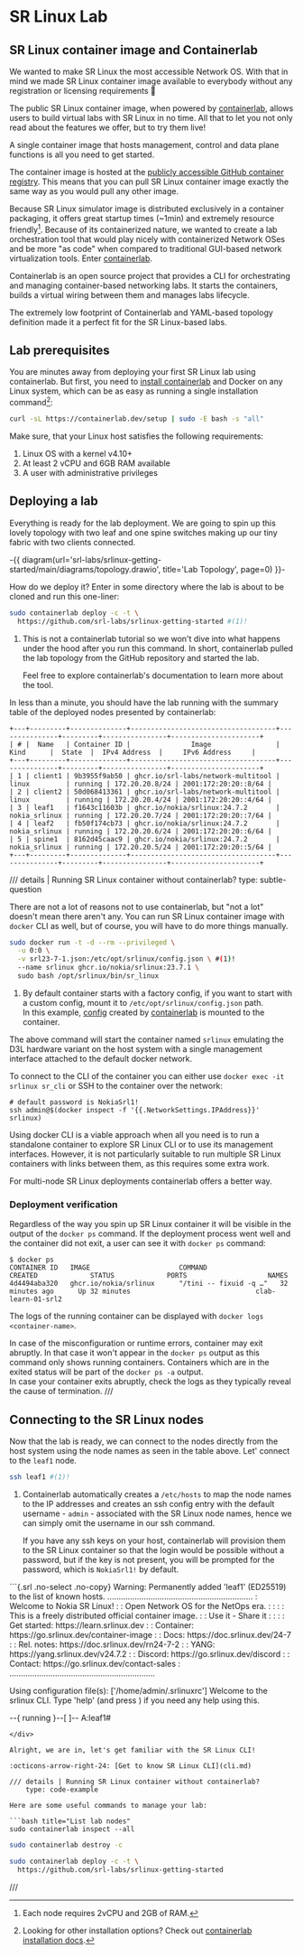 # SR Linux Lab

## SR Linux container image and Containerlab

We wanted to make SR Linux the most accessible Network OS. With that in mind we made SR Linux container image available to everybody without any registration or licensing requirements :partying_face:

The public SR Linux container image, when powered by [containerlab][containerlab], allows users to build virtual labs with SR Linux in no time. All that to let you not only read about the features we offer, but to try them live!

A single container image that hosts management, control and data plane functions is all you need to get started.

The container image is hosted at the [publicly accessible GitHub container registry](https://github.com/orgs/nokia/packages/container/package/srlinux). This means that you can pull SR Linux container image exactly the same way as you would pull any other image.

Because SR Linux simulator image is distributed exclusively in a container packaging, it offers great startup times (~1min) and extremely resource friendly[^1]. Because of its containerized nature, we wanted to create a lab orchestration tool that would play nicely with containerized Network OSes and be more "as code" when compared to traditional GUI-based network virtualization tools. Enter [containerlab][containerlab].

Containerlab is an open source project that provides a CLI for orchestrating and managing container-based networking labs. It starts the containers, builds a virtual wiring between them and manages labs lifecycle.

The extremely low footprint of Containerlab and YAML-based topology definition made it a perfect fit for the SR Linux-based labs.

## Lab prerequisites

You are minutes away from deploying your first SR Linux lab using containerlab. But first, you need to [install containerlab](https://containerlab.dev/install/) and Docker on any Linux system, which can be as easy as running a single installation command[^2]:

```bash
curl -sL https://containerlab.dev/setup | sudo -E bash -s "all"
```

Make sure, that your Linux host satisfies the following requirements:

1. Linux OS with a kernel v4.10+
2. At least 2 vCPU and 6GB RAM available
3. A user with administrative privileges

## Deploying a lab

Everything is ready for the lab deployment. We are going to spin up this lovely topology with two leaf and one spine switches making up our tiny fabric with two clients connected.

-{{ diagram(url='srl-labs/srlinux-getting-started/main/diagrams/topology.drawio', title='Lab Topology', page=0) }}-

How do we deploy it? Enter in some directory where the lab is about to be cloned and run this one-liner:

```{.bash .no-select}
sudo containerlab deploy -c -t \
  https://github.com/srl-labs/srlinux-getting-started #(1)!
```

1. This is not a containerlab tutorial so we won't dive into what happens under the hood after you run this command. In short, containerlab pulled the lab topology from the GitHub repository and started the lab.

    Feel free to explore containerlab's documentation to learn more about the tool.

In less than a minute, you should have the lab running with the summary table of the deployed nodes presented by containerlab:

```
+---+---------+--------------+------------------------------------+---------------+---------+----------------+----------------------+
| # |  Name   | Container ID |               Image                |     Kind      |  State  |  IPv4 Address  |     IPv6 Address     |
+---+---------+--------------+------------------------------------+---------------+---------+----------------+----------------------+
| 1 | client1 | 9b3955f9ab50 | ghcr.io/srl-labs/network-multitool | linux         | running | 172.20.20.8/24 | 2001:172:20:20::8/64 |
| 2 | client2 | 50d068413361 | ghcr.io/srl-labs/network-multitool | linux         | running | 172.20.20.4/24 | 2001:172:20:20::4/64 |
| 3 | leaf1   | f1643c11603b | ghcr.io/nokia/srlinux:24.7.2       | nokia_srlinux | running | 172.20.20.7/24 | 2001:172:20:20::7/64 |
| 4 | leaf2   | fb50f174cb73 | ghcr.io/nokia/srlinux:24.7.2       | nokia_srlinux | running | 172.20.20.6/24 | 2001:172:20:20::6/64 |
| 5 | spine1  | 8162d45caac9 | ghcr.io/nokia/srlinux:24.7.2       | nokia_srlinux | running | 172.20.20.5/24 | 2001:172:20:20::5/64 |
+---+---------+--------------+------------------------------------+---------------+---------+----------------+----------------------+
```

/// details | Running SR Linux container without containerlab?
    type: subtle-question

There are not a lot of reasons not to use containerlab, but "not a lot" doesn't mean there aren't any. You can run SR Linux container image with `docker` CLI as well, but of course, you will have to do more things manually.

```bash
sudo docker run -t -d --rm --privileged \
  -u 0:0 \
  -v srl23-7-1.json:/etc/opt/srlinux/config.json \ #(1)!
  --name srlinux ghcr.io/nokia/srlinux:23.7.1 \
  sudo bash /opt/srlinux/bin/sr_linux
```

1. By default container starts with a factory config, if you want to start with a custom config, mount it to `/etc/opt/srlinux/config.json` path.  
    In this example, [config](https://gist.github.com/hellt/3f695394d705ed2bf016f7919ba90018) created by [containerlab](https://containerlab.dev) is mounted to the container.

The above command will start the container named `srlinux` emulating the D3L hardware variant on the host system with a single management interface attached to the default docker network.

To connect to the CLI of the container you can either use `docker exec -it srlinux sr_cli` or SSH to the container over the network:

```shell
# default password is NokiaSrl1!
ssh admin@$(docker inspect -f '{{.NetworkSettings.IPAddress}}' srlinux)
```

Using docker CLI is a viable approach when all you need is to run a standalone container to explore SR Linux CLI or to use its management interfaces. However, it is not particularly suitable to run multiple SR Linux containers with links between them, as this requires some extra work.

For multi-node SR Linux deployments containerlab offers a better way.

<h3>Deployment verification</h3>

Regardless of the way you spin up SR Linux container it will be visible in the output of the `docker ps` command. If the deployment process went well and the container did not exit, a user can see it with `docker ps` command:

```shell
$ docker ps
CONTAINER ID   IMAGE                      COMMAND                  CREATED             STATUS             PORTS                    NAMES
4d4494aba320   ghcr.io/nokia/srlinux      "/tini -- fixuid -q …"   32 minutes ago      Up 32 minutes                               clab-learn-01-srl2
```

The logs of the running container can be displayed with `docker logs <container-name>`.

In case of the misconfiguration or runtime errors, container may exit abruptly. In that case it won't appear in the `docker ps` output as this command only shows running containers. Containers which are in the exited status will be part of the `docker ps -a` output.  
In case your container exits abruptly, check the logs as they typically reveal the cause of termination.
///

## Connecting to the SR Linux nodes

Now that the lab is ready, we can connect to the nodes directly from the host system using the node names as seen in the table above. Let' connect to the `leaf1` node.

```{.bash .no-select}
ssh leaf1 #(1)!
```

1. Containerlab automatically creates a `/etc/hosts` to map the node names to the IP addresses and creates an ssh config entry with the default username - `admin` - associated with the SR Linux node names, hence we can simply omit the username in our ssh command.

    If you have any ssh keys on your host, containerlab will provision them to the SR Linux container so that the login would be possible without a password, but if the key is not present, you will be prompted for the password, which is `NokiaSrl1!` by default.

<div class="embed-result">
```{.srl .no-select .no-copy}
Warning: Permanently added 'leaf1' (ED25519) to the list of known hosts.
................................................................
:                  Welcome to Nokia SR Linux!                  :
:              Open Network OS for the NetOps era.             :
:                                                              :
:    This is a freely distributed official container image.    :
:                      Use it - Share it                       :
:                                                              :
: Get started: https://learn.srlinux.dev                       :
: Container:   https://go.srlinux.dev/container-image          :
: Docs:        https://doc.srlinux.dev/24-7                    :
: Rel. notes:  https://doc.srlinux.dev/rn24-7-2                :
: YANG:        https://yang.srlinux.dev/v24.7.2                :
: Discord:     https://go.srlinux.dev/discord                  :
: Contact:     https://go.srlinux.dev/contact-sales            :
................................................................

Using configuration file(s): ['/home/admin/.srlinuxrc']
Welcome to the srlinux CLI.
Type 'help' (and press <ENTER>) if you need any help using this.

--{ running }--[  ]--
A:leaf1#

```
</div>

Alright, we are in, let's get familiar with the SR Linux CLI!

:octicons-arrow-right-24: [Get to know SR Linux CLI](cli.md)

/// details | Running SR Linux container without containerlab?
    type: code-example

Here are some useful commands to manage your lab:

```bash title="List lab nodes"
sudo containerlab inspect --all
```

```bash title="destroy the get started lab (execute from within the <code>srlinux-getting-started</code> directory)"
sudo containerlab destroy -c
```

```bash title="redeploy the get started lab"
sudo containerlab deploy -c -t \
  https://github.com/srl-labs/srlinux-getting-started
```

///

[^1]: Each node requires 2vCPU and 2GB of RAM.
[^2]: Looking for other installation options? Check out [containerlab installation docs](https://containerlab.dev/install/).

[containerlab]: https://containerlab.dev/

<script type="text/javascript" src="https://viewer.diagrams.net/js/viewer-static.min.js" async></script>
